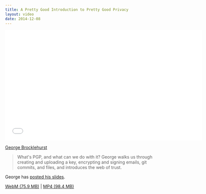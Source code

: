 ```yaml
---
title: A Pretty Good Introduction to Pretty Good Privacy
layout: video
date: 2014-12-08
---
```


<iframe width="640" height="360" src="//www.youtube.com/embed/Lq-yKJFHJpk" frameborder="0" allowfullscreen></iframe>

[George Brocklehurst]

> What's PGP, and what can we do with it? George walks us through
> creating and uploading a key, encrypting and signing emails, git
> commits, and files, and introduces the web of trust.

George has [posted his slides].

[WebM (75.9 MB)](https://s3-us-west-2.amazonaws.com/emacsnyc/videos/a-pretty-good-introduction-to-pretty-good-privacy.webm) |
[MP4 (98.4 MB)](https://s3-us-west-2.amazonaws.com/emacsnyc/videos/a-pretty-good-introduction-to-pretty-good-privacy.mp4)

[George Brocklehurst]: http://www.georgebrock.com/
[posted his slides]: https://georgebrock.github.io/talks/pretty-good-introduction/
